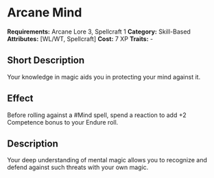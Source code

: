 # Arcane Mind

**Requirements:** Arcane Lore 3, Spellcraft 1
**Category:** Skill-Based
**Attributes:** [WL/WT, Spellcraft]
**Cost:** 7 XP
**Traits:** -


## Short Description
Your knowledge in magic aids you in protecting your mind against it.

## Effect
Before rolling against a #Mind spell, spend a reaction to add +2 Competence bonus to your Endure roll.

## Description
Your deep understanding of mental magic allows you to recognize and defend against such threats with your own magic.
